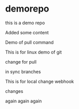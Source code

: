 # demorepo
this is a demo repo

Added some content

Demo of pull command

This is for linux demo of git

change for pull

in sync branches

This is for local change
webhook

changes

again
again
again

